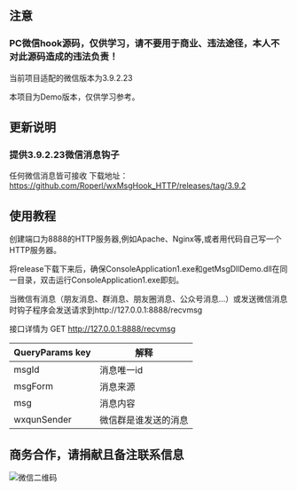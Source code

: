 ## 注意

### PC微信hook源码，仅供学习，请不要用于商业、违法途径，本人不对此源码造成的违法负责！ 

当前项目适配的微信版本为3.9.2.23


本项目为Demo版本，仅供学习参考。

## 更新说明

### 提供3.9.2.23微信消息钩子
任何微信消息皆可接收
下载地址：https://github.com/Roperl/wxMsgHook_HTTP/releases/tag/3.9.2

## 使用教程

创建端口为8888的HTTP服务器,例如Apache、Nginx等,或者用代码自己写一个HTTP服务器。

将release下载下来后，确保ConsoleApplication1.exe和getMsgDllDemo.dll在同一目录，双击运行ConsoleApplication1.exe即刻。

当微信有消息（朋友消息、群消息、朋友圈消息、公众号消息...）或发送微信消息时钩子程序会发送请求到http://127.0.0.1:8888/recvmsg

接口详情为
GET http://127.0.0.1:8888/recvmsg

|QueryParams key|解释|
|-|-|
|msgId|消息唯一id|
|msgForm|消息来源|
|msg|消息内容|
|wxqunSender|微信群是谁发送的消息|


## 商务合作，请捐献且备注联系信息
![微信二维码](https://mp-36d1c2f3-2ce9-4f84-9090-887a579e6782.cdn.bspapp.com/微信图片_20240307114331.jpg)
